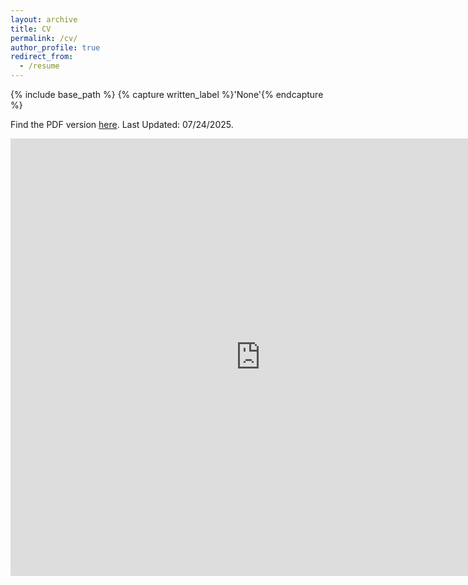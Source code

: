 ```yaml
---
layout: archive
title: CV
permalink: /cv/
author_profile: true
redirect_from:
  - /resume
---
```


{% include base_path %} {% capture written_label %}'None'{% endcapture %}

Find the PDF version <a href="https://bhuiyanra.github.io/files/Resume.pdf" target="_blank" rel="noopener noreferrer">here</a>. Last Updated: 07/24/2025.

<embed src="https://bhuiyanra.github.io/files/Resume.pdf" width="800" height="700" type="application/pdf">



